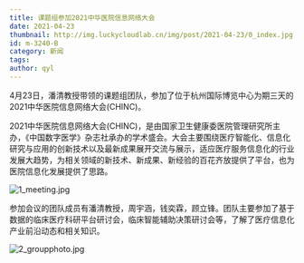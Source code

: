 ```yaml
---
title: 课题组参加2021中华医院信息网络大会
date: 2021-04-23
thumbnail: http://img.luckycloudlab.cn/img/post/2021-04-23/0_index.jpg
id: m-3240-B
category: 新闻
tags:
author: qyl
---
```

4月23日，潘清教授带领的课题组团队，参加了位于杭州国际博览中心为期三天的2021中华医院信息网络大会(CHINC)。
<!--more-->
2021中华医院信息网络大会(CHINC)，是由国家卫生健康委医院管理研究所主办，《中国数字医学》杂志社承办的学术盛会。大会主要围绕医疗智能化、信息化研究与应用的创新技术以及最新成果展开交流与展示，适应医疗服务信息化的行业发展大趋势，为相关领域的新技术、新成果、新经验的百花齐放提供了平台，也为医院信息化发展提供了思路。

![1_meeting.jpg](http://img.luckycloudlab.cn/img/post/2021-04-23/1_meeting.jpg)

参加会议的团队成员有潘清教授，周宇涵，钱奕霖，顾立锋。团队主要参加了基于数据的临床医疗科研平台研讨会，临床智能辅助决策研讨会等，了解了医疗信息化产业前沿动态和相关知识。

![2_groupphoto.jpg](http://img.luckycloudlab.cn/img/post/2021-04-23/2_groupphoto.jpg)